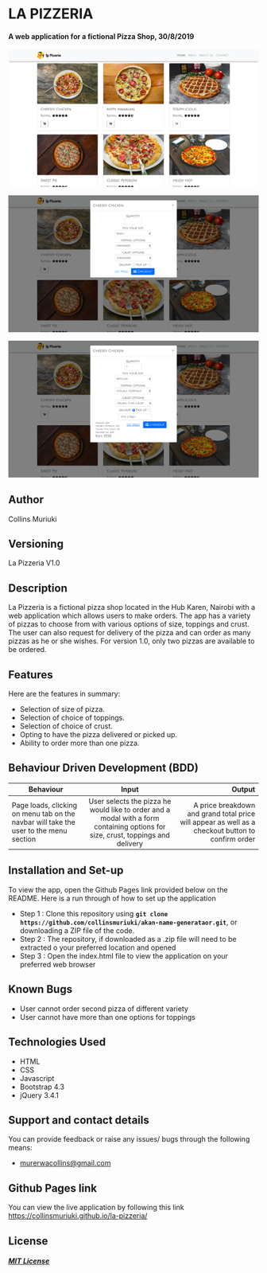 # LA PIZZERIA
####  A web application for a fictional Pizza Shop, 30/8/2019
![alt text](images/screenshots/sc1.jpg)

![alt text](images/screenshots/sc2.jpg)

![alt text](images/screenshots/sc3.jpg)

## Author
Collins Muriuki

## Versioning
La Pizzeria V1.0

## Description
La Pizzeria is a fictional pizza shop located in the Hub Karen, Nairobi with a web application which allows users to make orders. The app has a variety of pizzas to choose from with various options of size, toppings and crust. The user can also request for delivery of the pizza and can order as many pizzas as he or she wishes. For version 1.0, only two pizzas are available to be ordered.

## Features
Here are the features in summary:
* Selection of size of pizza.
* Selection of choice of toppings.
* Selection of choice of crust.
* Opting to have the pizza delivered or picked up.
* Ability to order more than one pizza.

## Behaviour Driven Development (BDD)
|Behaviour 	           |    Input 	                 |       Output          |
|----------------------------------------------|:-----------------------------------:|-----------------------------:|       
|Page loads, clicking on menu tab on the navbar will take the user to the menu section                         |   User selects the pizza he would like to order and a modal with a form containing options for size, crust, toppings and delivery               |A price breakdown and grand total price will appear as well as a checkout button to confirm order    |                       |

## Installation and Set-up
To view the app, open the Github Pages link provided below on the README.
Here is a run through of how to set up the application
* Step 1 : Clone this repository using **`git clone https://github.com/collinsmuriuki/akan-name-generataor.git`**, or downloading a ZIP file of the code.
* Step 2 : The repository, if downloaded as a .zip file will need to be extracted o your preferred location and opened
* Step 3 : Open the index.html file to view the application on your preferred web browser

## Known Bugs
* User cannot order second pizza of different variety
* User cannot have more than one options for toppings

## Technologies Used
* HTML  
* CSS
* Javascript
* Bootstrap 4.3
* jQuery 3.4.1

## Support and contact details
You can provide feedback or raise any issues/ bugs through the following means:
* murerwacollins@gmail.com

## Github Pages link
You can view the live application by following this link https://collinsmuriuki.github.io/la-pizzeria/

## License
#### [*MIT License*](LICENSE)
